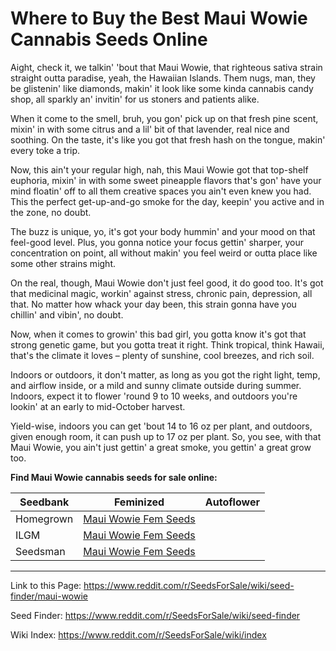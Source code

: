 # Where to Buy the Best Maui Wowie Cannabis Seeds Online

Aight, check it, we talkin' 'bout that Maui Wowie, that righteous sativa strain straight outta paradise, yeah, the Hawaiian Islands. Them nugs, man, they be glistenin' like diamonds, makin' it look like some kinda cannabis candy shop, all sparkly an' invitin' for us stoners and patients alike.

When it come to the smell, bruh, you gon' pick up on that fresh pine scent, mixin' in with some citrus and a lil' bit of that lavender, real nice and soothing. On the taste, it's like you got that fresh hash on the tongue, makin' every toke a trip.

Now, this ain't your regular high, nah, this Maui Wowie got that top-shelf euphoria, mixin' in with some sweet pineapple flavors that's gon' have your mind floatin' off to all them creative spaces you ain't even knew you had. This the perfect get-up-and-go smoke for the day, keepin' you active and in the zone, no doubt.

The buzz is unique, yo, it's got your body hummin' and your mood on that feel-good level. Plus, you gonna notice your focus gettin' sharper, your concentration on point, all without makin' you feel weird or outta place like some other strains might.

On the real, though, Maui Wowie don't just feel good, it do good too. It's got that medicinal magic, workin' against stress, chronic pain, depression, all that. No matter how whack your day been, this strain gonna have you chillin' and vibin', no doubt.

Now, when it comes to growin' this bad girl, you gotta know it's got that strong genetic game, but you gotta treat it right. Think tropical, think Hawaii, that's the climate it loves – plenty of sunshine, cool breezes, and rich soil.

Indoors or outdoors, it don't matter, as long as you got the right light, temp, and airflow inside, or a mild and sunny climate outside during summer. Indoors, expect it to flower 'round 9 to 10 weeks, and outdoors you're lookin' at an early to mid-October harvest.

Yield-wise, indoors you can get 'bout 14 to 16 oz per plant, and outdoors, given enough room, it can push up to 17 oz per plant. So, you see, with that Maui Wowie, you ain't just gettin' a great smoke, you gettin' a great grow too.

**Find Maui Wowie cannabis seeds for sale online:**

| Seedbank  | Feminized | Autoflower |
|-----------|-----------|------------|
| Homegrown | [Maui Wowie Fem Seeds](https://homegrowncannabisco.com/products/maui-wowie-feminized-marijuana-seeds?a_aid=sale) |  |
| ILGM      | [Maui Wowie Fem Seeds](https://ilgm.com/products/maui-wowie-feminized-seeds?aff=2191) |  |
| Seedsman  | [Maui Wowie Fem Seeds](https://www.seedsman.com/nirvana-hawaii-maui-waui-feminised-seeds-5?a_aid=56f632ea3916c) |  |

___

Link to this Page: https://www.reddit.com/r/SeedsForSale/wiki/seed-finder/maui-wowie

Seed Finder: https://www.reddit.com/r/SeedsForSale/wiki/seed-finder

Wiki Index: https://www.reddit.com/r/SeedsForSale/wiki/index
